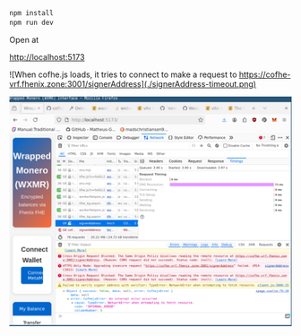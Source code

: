 ```bash
npm install
npm run dev
```

Open at

<http://localhost:5173>

![When cofhe.js loads, it tries to connect to make a request to https://cofhe-vrf.fhenix.zone:3001/signerAddress](./signerAddress-timeout.png)

![You can see the time out error here](./signerAddress-timeout-error.png)
